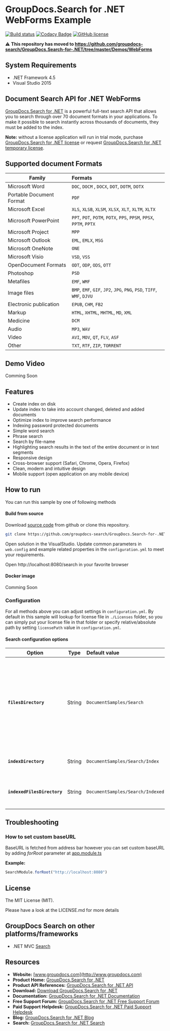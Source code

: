 # GroupDocs.Search for .NET WebForms Example

[![Build status](https://ci.appveyor.com/api/projects/status/av5r3ghcldm5rja7/branch/master?svg=true)](https://ci.appveyor.com/project/bobkovalex/groupdocs-search-for-net-webforms/branch/master)
[![Codacy Badge](https://api.codacy.com/project/badge/Grade/5b55dd6de4a3454d963cfa10f7bbfa58)](https://app.codacy.com/gh/groupdocs-search/GroupDocs.Search-for-.NET-WebForms?utm_source=github.com&utm_medium=referral&utm_content=groupdocs-search/GroupDocs.Search-for-.NET-WebForms&utm_campaign=Badge_Grade_Dashboard)
[![GitHub license](https://img.shields.io/github/license/groupdocs-search/GroupDocs.Search-for-.NET-WebForms.svg)](https://github.com/groupdocs-search/GroupDocs.Search-for-.NET-WebForms/blob/master/LICENSE)

:warning: **This repository has moved to https://github.com/groupdocs-search/GroupDocs.Search-for-.NET/tree/master/Demos/WebForms**

## System Requirements
- .NET Framework 4.5
- Visual Studio 2015

## Document Search API for .NET WebForms
[GroupDocs.Search for .NET](https://products.groupdocs.com/search/net) is a powerful full-text search API that allows you to search through over 70 document formats in your applications. To make it possible to search instantly across thousands of documents, they must be added to the index.

**Note:** without a license application will run in trial mode, purchase [GroupDocs.Search for .NET license](https://purchase.groupdocs.com/order-online-step-1-of-8.aspx) or request [GroupDocs.Search for .NET temporary license](https://purchase.groupdocs.com/temporary-license).

## Supported document Formats

| Family                      | Formats                                                                                                                            |
| --------------------------- |:---------------------------------------------------------------------------------------------------------------------------------- |
| Microsoft Word              | `DOC`, `DOCM` , `DOCX`, `DOT`, `DOTM`, `DOTX`                                                                                      |
| Portable Document Format    | `PDF`                                                                                                                              |
| Microsoft Excel             | `XLS`, `XLSB`, `XLSM`, `XLSX`, `XLT`, `XLTM`, `XLTX`                                                                               |
| Microsoft PowerPoint        | `PPT`, `POT`, `POTM`, `POTX`, `PPS`, `PPSM`, `PPSX`, `PPTM`, `PPTX`                                                                |
| Microsoft Project           | `MPP`                                                                                                                              |
| Microsoft Outlook           | `EML`, `EMLX`, `MSG`                                                                                                               |
| Microsoft OneNote           | `ONE`                                                                                                                              |
| Microsoft Visio             | `VSD`, `VSS`                                                                                                                       |
| OpenDocument Formats        | `ODT`, `ODP`, `ODS`, `OTT`                                                                                                         |
| Photoshop                   | `PSD`                                                                                                                              |
| Metafiles                   | `EMF`, `WMF`                                                                                                                       |
| Image files                 | `BMP`, `EMF`, `GIF`, `JP2`, `JPG`, `PNG`, `PSD`, `TIFF`, `WMF`, `DJVU`                                                             |
| Electronic publication      | `EPUB`, `CHM`, `FB2`                                                                                                               |
| Markup                      | `HTML`, `XHTML`, `MHTML`, `MD`, `XML`                                                                                              |
| Medicine                    | `DCM`                                                                                                                              |
| Audio                       | `MP3`, `WAV`                                                                                                                       |
| Video                       | `AVI`, `MOV`, `QT`, `FLV`, `ASF`                                                                                                   |
| Other                       | `TXT`, `RTF`, `ZIP`, `TORRENT`                                                                                                     |

## Demo Video
Comming Soon

## Features
- Create index on disk
- Update index to take into account changed, deleted and added documents
- Optimize index to improve search performance
- Indexing password protected documents
- Simple word search
- Phrase search
- Search by file-name
- Highlighting search results in the text of the entire document or in text segments
- Responsive design
- Cross-browser support (Safari, Chrome, Opera, Firefox)
- Clean, modern and intuitive design
- Mobile support (open application on any mobile device)

## How to run

You can run this sample by one of following methods

#### Build from source

Download [source code](https://github.com/groupdocs-search/GroupDocs.Search-for-.NET-WebForms/archive/master.zip) from github or clone this repository.

```bash
git clone https://github.com/groupdocs-search/GroupDocs.Search-for-.NET-WebForms
```

Open solution in the VisualStudio.
Update common parameters in `web.config` and example related properties in the `configuration.yml` to meet your requirements.

Open http://localhost:8080/search in your favorite browser

#### Docker image
Comming Soon

### Configuration
For all methods above you can adjust settings in `configuration.yml`. By default in this sample will lookup for license file in `./Licenses` folder, so you can simply put your license file in that folder or specify relative/absolute path by setting `licensePath` value in `configuration.yml`.

#### Search configuration options

| Option                 | Type    |   Default value   | Description                                                                                                                                  |
| ---------------------- | ------- |:------------------|:-------------------------------------------------------------------------------------------------------------------------------------------- |
| **`filesDirectory`**   | String | `DocumentSamples/Search` | Files directory path. Indicates where uploaded and predefined files are stored. It can be absolute or relative path |
| **`indexDirectory`**   | String | `DocumentSamples/Search/Index` | Absolute path to index directory |
| **`indexedFilesDirectory`** | String | `DocumentSamples/Search/Indexed` | Absolute path to indexed files directory |

## Troubleshooting
### How to set custom baseURL
BaseURL is fetched from address bar however you can set custom baseURL by adding *forRoot* parameter at [app.module.ts](https://github.com/groupdocs-search/GroupDocs.Search-for-.NET-WebForms/blob/master/src/client/apps/search/src/app/app.module.ts#L10)

**Example:**
```js
SearchModule.forRoot("http://localhost:8080")
```

## License
The MIT License (MIT). 

Please have a look at the LICENSE.md for more details

## GroupDocs Search on other platforms/frameworks

- .NET MVC [Search](https://github.com/groupdocs-search/GroupDocs.Search-for-.NET-MVC)

## Resources
- **Website:** [www.groupdocs.com](http://www.groupdocs.com)
- **Product Home:** [GroupDocs.Search for .NET](https://products.groupdocs.com/search/net)
- **Product API References:** [GroupDocs.Search for .NET API](https://apireference.groupdocs.com/net/search)
- **Download:** [Download GroupDocs.Search for .NET](http://downloads.groupdocs.com/search/net)
- **Documentation:** [GroupDocs.Search for .NET Documentation](https://docs.groupdocs.com/display/searchnet/Home)
- **Free Support Forum:** [GroupDocs.Search for .NET Free Support Forum](https://forum.groupdocs.com/c/search)
- **Paid Support Helpdesk:** [GroupDocs.Search for .NET Paid Support Helpdesk](https://helpdesk.groupdocs.com)
- **Blog:** [GroupDocs.Search for .NET Blog](https://blog.groupdocs.com/category/search/)
- **Search:** [GroupDocs.Search for .NET Search](https://search.groupdocs.com/)

